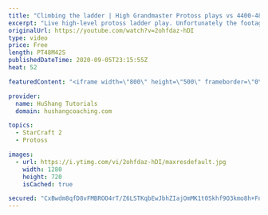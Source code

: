 ```yaml
---
title: "Climbing the ladder | High Grandmaster Protoss plays vs 4400-4800 players"
excerpt: "Live high-level protoss ladder play. Unfortunately the footage came out quite choppy at some points and I was considering just not posting today, but I will post it anyways in case a few of you want to watch still. I'm trying to figure out what the cause of the lag is and hopefully I can get some cleaner"
originalUrl: https://youtube.com/watch?v=2ohfdaz-hDI
type: video
price: Free
length: PT48M42S
publishedDateTime: 2020-09-05T23:15:55Z
heat: 52

featuredContent: "<iframe width=\"800\" height=\"500\" frameborder=\"0\" src=\"https://www.youtube.com/embed/2ohfdaz-hDI\" allow=\"accelerometer; autoplay; encrypted-media; gyroscope; picture-in-picture\" allowfullscreen></iframe>"

provider:
  name: HuShang Tutorials
  domain: hushangcoaching.com

topics:
  - StarCraft 2
  - Protoss

images:
  - url: https://i.ytimg.com/vi/2ohfdaz-hDI/maxresdefault.jpg
    width: 1280
    height: 720
    isCached: true

secured: "CxBwdm8qfD8vFMBROO4rT/Z6LSTKqbEwJbhZIajOmMK1t0Skhf9O3kmo8h+FnGfjYEtRxTDO890vClwh0Uu7jNLS3erf5Y7z2B6k92/l1KNlsxfH9sLs3wupeY4inPlFxKi1q0H5+PfMvgI+G803i6q8hWL++xOsTnGThbRCt+6GRvfaHbBT9ObB/z5w3nvjgwK8P8LF8B3iCzKXL2wH6JMC1fPPq8K8vUzUVlWZy7YY0jsvY6xTyjwXVmpk6xcB+hJQQr9kKPtRWx45oPgaM8J3YOmDVopmCT6/3rbZ/h+a+ND1Eo/z3sn6M8AfjK3kOFl/MkfWewF4JpdEQFbK+NLe4saWNhJ1agiBQBmAz/60ArNN8YJdoqdlNlOWDLbMizvqQ84n6uT8DpoapKNJDNG3yJ0tCVaF3XHSNpAM/GY=;oRfeXYMDGTHSCJEs4Ta5vQ=="
---
```


